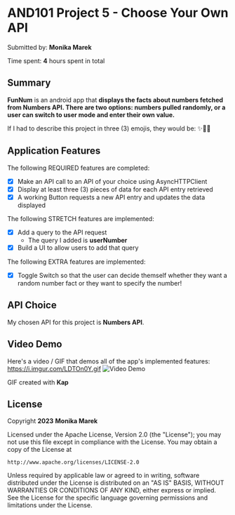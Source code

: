 <!-- (This is a comment) INSTRUCTIONS: Go through this page and fill out any **bolded** entries with their correct values.-->

# AND101 Project 5 - Choose Your Own API

Submitted by: **Monika Marek**

Time spent: **4** hours spent in total

## Summary

**FunNum** is an android app that **displays the facts about numbers fetched from Numbers API. There are two options: numbers pulled randomly, or a user can switch to user mode and enter their own value.**

If I had to describe this project in three (3) emojis, they would be: ✨🤯💥

## Application Features

<!-- (This is a comment) Please be sure to change the [ ] to [x] for any features you completed.  If a feature is not checked [x], you might miss the points for that item! -->

The following REQUIRED features are completed:

- [x] Make an API call to an API of your choice using AsyncHTTPClient
- [x] Display at least three (3) pieces of data for each API entry retrieved
- [x] A working Button requests a new API entry and updates the data displayed

The following STRETCH features are implemented:

- [x] Add a query to the API request
  - The query I added is **userNumber**
- [x] Build a UI to allow users to add that query

The following EXTRA features are implemented:

- [x] Toggle Switch so that the user can decide themself whether they want a random number fact or they want to specify the number!

## API Choice

My chosen API for this project is **Numbers API**.

## Video Demo

Here's a video / GIF that demos all of the app's implemented features:
https://i.imgur.com/LDTOn0Y.gif
<img src='https://i.imgur.com/LDTOn0Y.gif' title='Video Demo' width='' alt='Video Demo' />

GIF created with **Kap**

<!-- Recommended tools:
- [Kap](https://getkap.co/) for macOS
- [ScreenToGif](https://www.screentogif.com/) for Windows
- [peek](https://github.com/phw/peek) for Linux. -->



## License

Copyright **2023** **Monika Marek**

Licensed under the Apache License, Version 2.0 (the "License");
you may not use this file except in compliance with the License.
You may obtain a copy of the License at

    http://www.apache.org/licenses/LICENSE-2.0

Unless required by applicable law or agreed to in writing, software
distributed under the License is distributed on an "AS IS" BASIS,
WITHOUT WARRANTIES OR CONDITIONS OF ANY KIND, either express or implied.
See the License for the specific language governing permissions and
limitations under the License.
